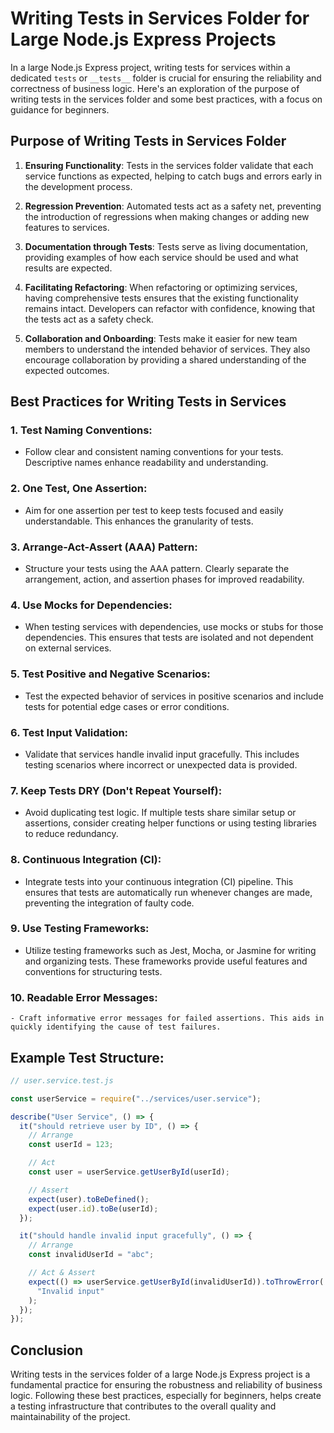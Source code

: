# Writing Tests in Services Folder for Large Node.js Express Projects

In a large Node.js Express project, writing tests for services within a dedicated `tests` or `__tests__` folder is crucial for ensuring the reliability and correctness of business logic. Here's an exploration of the purpose of writing tests in the services folder and some best practices, with a focus on guidance for beginners.

## Purpose of Writing Tests in Services Folder

1. **Ensuring Functionality**: Tests in the services folder validate that each service functions as expected, helping to catch bugs and errors early in the development process.

2. **Regression Prevention**: Automated tests act as a safety net, preventing the introduction of regressions when making changes or adding new features to services.

3. **Documentation through Tests**: Tests serve as living documentation, providing examples of how each service should be used and what results are expected.

4. **Facilitating Refactoring**: When refactoring or optimizing services, having comprehensive tests ensures that the existing functionality remains intact. Developers can refactor with confidence, knowing that the tests act as a safety check.

5. **Collaboration and Onboarding**: Tests make it easier for new team members to understand the intended behavior of services. They also encourage collaboration by providing a shared understanding of the expected outcomes.

## Best Practices for Writing Tests in Services

### 1. **Test Naming Conventions:**

- Follow clear and consistent naming conventions for your tests. Descriptive names enhance readability and understanding.

### 2. **One Test, One Assertion:**

- Aim for one assertion per test to keep tests focused and easily understandable. This enhances the granularity of tests.

### 3. **Arrange-Act-Assert (AAA) Pattern:**

- Structure your tests using the AAA pattern. Clearly separate the arrangement, action, and assertion phases for improved readability.

### 4. **Use Mocks for Dependencies:**

- When testing services with dependencies, use mocks or stubs for those dependencies. This ensures that tests are isolated and not dependent on external services.

### 5. **Test Positive and Negative Scenarios:**

- Test the expected behavior of services in positive scenarios and include tests for potential edge cases or error conditions.

### 6. **Test Input Validation:**

- Validate that services handle invalid input gracefully. This includes testing scenarios where incorrect or unexpected data is provided.

### 7. **Keep Tests DRY (Don't Repeat Yourself):**

- Avoid duplicating test logic. If multiple tests share similar setup or assertions, consider creating helper functions or using testing libraries to reduce redundancy.

### 8. **Continuous Integration (CI):**

- Integrate tests into your continuous integration (CI) pipeline. This ensures that tests are automatically run whenever changes are made, preventing the integration of faulty code.

### 9. **Use Testing Frameworks:**

- Utilize testing frameworks such as Jest, Mocha, or Jasmine for writing and organizing tests. These frameworks provide useful features and conventions for structuring tests.

### 10. **Readable Error Messages:**

    - Craft informative error messages for failed assertions. This aids in quickly identifying the cause of test failures.

## Example Test Structure:

```javascript
// user.service.test.js

const userService = require("../services/user.service");

describe("User Service", () => {
  it("should retrieve user by ID", () => {
    // Arrange
    const userId = 123;

    // Act
    const user = userService.getUserById(userId);

    // Assert
    expect(user).toBeDefined();
    expect(user.id).toBe(userId);
  });

  it("should handle invalid input gracefully", () => {
    // Arrange
    const invalidUserId = "abc";

    // Act & Assert
    expect(() => userService.getUserById(invalidUserId)).toThrowError(
      "Invalid input"
    );
  });
});
```

## Conclusion

Writing tests in the services folder of a large Node.js Express project is a fundamental practice for ensuring the robustness and reliability of business logic. Following these best practices, especially for beginners, helps create a testing infrastructure that contributes to the overall quality and maintainability of the project.
